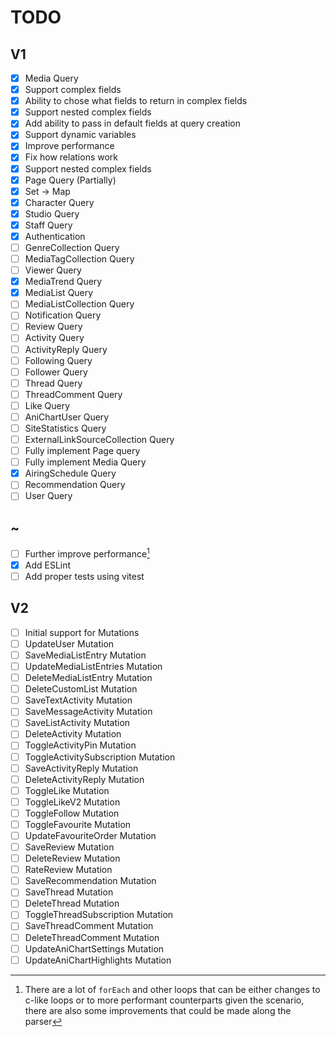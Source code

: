 # TODO

## V1

- [x] Media Query
- [x] Support complex fields
- [x] Ability to chose what fields to return in complex fields
- [x] Support nested complex fields
- [x] Add ability to pass in default fields at query creation
- [x] Support dynamic variables
- [x] Improve performance
- [x] Fix how relations work
- [x] Support nested complex fields
- [x] Page Query (Partially)
- [x] Set -> Map
- [x] Character Query
- [x] Studio Query
- [x] Staff Query
- [x] Authentication
- [ ] GenreCollection Query
- [ ] MediaTagCollection Query
- [ ] Viewer Query
- [x] MediaTrend Query
- [x] MediaList Query
- [ ] MediaListCollection Query
- [ ] Notification Query
- [ ] Review Query
- [ ] Activity Query
- [ ] ActivityReply Query
- [ ] Following Query
- [ ] Follower Query
- [ ] Thread Query
- [ ] ThreadComment Query
- [ ] Like Query
- [ ] AniChartUser Query
- [ ] SiteStatistics Query
- [ ] ExternalLinkSourceCollection Query
- [ ] Fully implement Page query
- [ ] Fully implement Media Query
- [x] AiringSchedule Query
- [ ] Recommendation Query
- [ ] User Query

## ~

- [ ] Further improve performance[^1]
- [x] Add ESLint
- [ ] Add proper tests using vitest

## V2

- [ ] Initial support for Mutations
- [ ] UpdateUser Mutation
- [ ] SaveMediaListEntry Mutation
- [ ] UpdateMediaListEntries Mutation
- [ ] DeleteMediaListEntry Mutation
- [ ] DeleteCustomList Mutation
- [ ] SaveTextActivity Mutation
- [ ] SaveMessageActivity Mutation
- [ ] SaveListActivity Mutation
- [ ] DeleteActivity Mutation
- [ ] ToggleActivityPin Mutation
- [ ] ToggleActivitySubscription Mutation
- [ ] SaveActivityReply Mutation
- [ ] DeleteActivityReply Mutation
- [ ] ToggleLike Mutation
- [ ] ToggleLikeV2 Mutation
- [ ] ToggleFollow Mutation
- [ ] ToggleFavourite Mutation
- [ ] UpdateFavouriteOrder Mutation
- [ ] SaveReview Mutation
- [ ] DeleteReview Mutation
- [ ] RateReview Mutation
- [ ] SaveRecommendation Mutation
- [ ] SaveThread Mutation
- [ ] DeleteThread Mutation
- [ ] ToggleThreadSubscription Mutation
- [ ] SaveThreadComment Mutation
- [ ] DeleteThreadComment Mutation
- [ ] UpdateAniChartSettings Mutation
- [ ] UpdateAniChartHighlights Mutation

[^1]: There are a lot of `forEach` and other loops that can be either changes to c-like loops or to more performant counterparts given the scenario, there are also some improvements that could be made along the parser